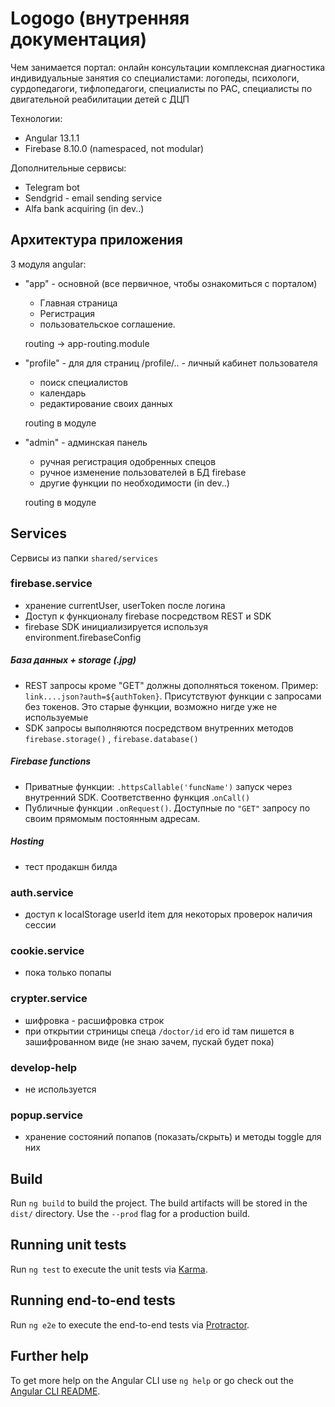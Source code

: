 # Logogo (внутренняя документация)

Чем занимается портал:
онлайн консультации комплексная диагностика индивидуальные занятия со специалистами:
логопеды, психологи, сурдопедагоги, тифлопедагоги, специалисты по РАС, специалисты по двигательной реабилитации детей с ДЦП

Технологии: 
- Angular 13.1.1
- Firebase 8.10.0 (namespaced, not modular)

Дополнительные сервисы:
- Telegram bot
- Sendgrid - email sending service
- Alfa bank acquiring (in dev..)

## Архитектура приложения

3 модуля angular:
- "app" - основной (все первичное, чтобы ознакомиться с порталом)
   > 
   - Главная страница 
   - Регистрация
   - пользовательское соглашение. 
   >
   routing -> app-routing.module 
   
- "profile" - для для страниц /profile/.. - личный кабинет пользователя
   >
   - поиск специалистов
   - календарь
   - редактирование своих данных
   >
   routing в модуле

- "admin" - админская панель 
   >
   - ручная регистрация одобренных спецов 
   - ручное изменение пользователей в БД firebase
   - другие функции по необходимости (in dev..)
   >
   routing в модуле

## Services

Сервисы из папки `shared/services`

### firebase.service
   
   - хранение currentUser, userToken после логина
   - Доступ к функционалу firebase посредством REST и SDK
   - firebase SDK инициализируется используя environment.firebaseConfig 
   ##### База данных + storage (.jpg)
   - REST запросы кроме "GET" должны дополняться токеном. Пример: `link....json?auth=${authToken}`. Присутствуют функции с запросами без токенов. Это старые функции, возможно нигде уже не используемые
   - SDK запросы выполняются посредством внутренних методов `firebase.storage()` , `firebase.database()`
   ##### Firebase functions
   - Приватные функции: `.httpsCallable('funcName')` запуск через внутренний SDK. Соответственно функция .`onCall()` 
   - Публичные функции `.onRequest()`. Доступные по `"GET"` запросу по своим прямомым постоянным адресам.
   ##### Hosting
   - тест продакшн билда 
   

### auth.service
   - доступ к localStorage userId item для некоторых проверок наличия сессии
   
### cookie.service
   - пока только попапы

### crypter.service 
   - шифровка - расшифровка строк
   - при открытии стриницы спеца `/doctor/id` его id там пишется в зашифрованном виде (не знаю зачем, пускай будет пока)

### develop-help 
   - не используется

### popup.service
   - хранение состояний попапов (показать/скрыть) и методы toggle для них


## Build

Run `ng build` to build the project. The build artifacts will be stored in the `dist/` directory. Use the `--prod` flag for a production build.

## Running unit tests

Run `ng test` to execute the unit tests via [Karma](https://karma-runner.github.io).

## Running end-to-end tests

Run `ng e2e` to execute the end-to-end tests via [Protractor](http://www.protractortest.org/).

## Further help

To get more help on the Angular CLI use `ng help` or go check out the [Angular CLI README](https://github.com/angular/angular-cli/blob/master/README.md).
